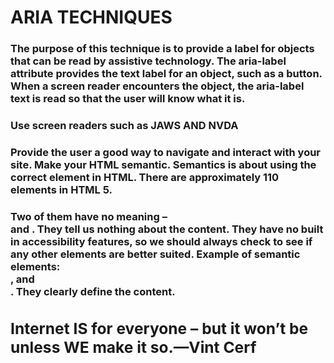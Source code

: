 #  ARIA TECHNIQUES
### The purpose of this technique is to provide a label for objects that can be read by assistive technology. The aria-label attribute provides the text label for an object, such as a button. When a screen reader encounters the object, the aria-label text is read so that the user will know what it is.
### Use screen readers such as JAWS AND NVDA
### Provide the user a good way to navigate and interact with your site. Make your HTML semantic. Semantics is about using the correct element in HTML. There are approximately 110 elements in HTML 5.

### Two of them have no meaning – <div> and <span>. They tell us nothing about the content. They have no built in accessibility features, so we should always check to see if any other elements are better suited. Example of semantic elements: <form>, <table> and <article>. They clearly define the content.

 # Internet IS for everyone – but it won’t be unless WE make it so.—Vint Cerf